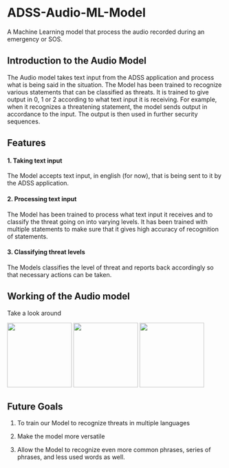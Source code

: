 # ADSS-Audio-ML-Model

A Machine Learning model that process the audio recorded during an emergency or SOS.

## Introduction to the Audio Model

The Audio model takes text input from the ADSS application and process what is being said in the situation. The Model has been trained to recognize various statements that can be classified as threats. It is trained to give output in 0, 1 or 2 according to what text input it is receiving. For example, when it recognizes a threatening statement, the model sends output in accordance to the input. The output is then used in further security sequences. 

## Features

#### 1. Taking text input
The Model accepts text input, in english (for now), that is being sent to it by the ADSS application. 
   
#### 2. Processing text input
The Model has been trained to process what text input it receives and to classify the threat going on into varying levels. It has been trained with multiple statements to make sure that it gives high accuracy of recognition of statements.
   
#### 3. Classifying threat levels
The Models classifies the level of threat and reports back accordingly so that necessary actions can be taken.


## Working of the Audio model

Take a look around

<img src="https://github.com/SkyGuard-ADSS/ADSS-Audio-Model/assets/152146397/595e1ec3-77d1-4343-8aa2-e849e97fcaf5" style="width:150px;">   

<img src="https://github.com/SkyGuard-ADSS/ADSS-Audio-Model/assets/152146397/1bcd82c5-0e07-4a2d-bd7e-5f64fee2afb8" style="width:150px;">      

<img src="https://github.com/SkyGuard-ADSS/ADSS-Audio-Model/assets/152146397/77cd95fa-3d05-4ffc-adb1-d1e06fdaaea8" style="width:150px;">


## Future Goals

1. To train our Model to recognize threats in multiple languages

2. Make the model more versatile

3. Allow the Model to recognize even more common phrases, series of phrases, and less used words as well.

